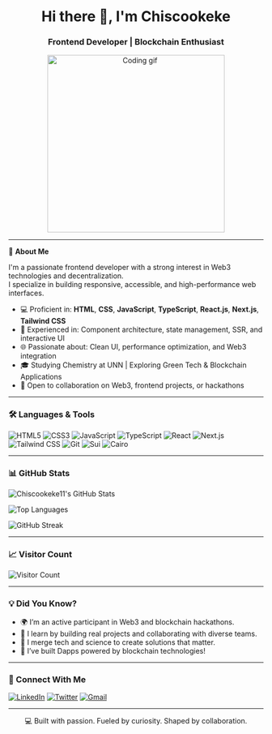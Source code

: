 <h1 align="center">Hi there 👋, I'm Chiscookeke</h1>
<h3 align="center">Frontend Developer | Blockchain Enthusiast</h3>

<p align="center">
  <img src="https://media.giphy.com/media/qgQUggAC3Pfv687qPC/giphy.gif" width="350" alt="Coding gif"/>
</p>

---

🚀 **About Me**

I'm a passionate frontend developer with a strong interest in Web3 technologies and decentralization.  
I specialize in building responsive, accessible, and high-performance web interfaces.

- 💻 Proficient in: **HTML**, **CSS**, **JavaScript**, **TypeScript**, **React.js**, **Next.js**, **Tailwind CSS**
- 🔁 Experienced in: Component architecture, state management, SSR, and interactive UI
- 🌐 Passionate about: Clean UI, performance optimization, and Web3 integration
- 🎓 Studying Chemistry at UNN | Exploring Green Tech & Blockchain Applications
- 🤝 Open to collaboration on Web3, frontend projects, or hackathons

---

### 🛠️ Languages & Tools

![HTML5](https://img.shields.io/badge/HTML5-E34F26?style=flat&logo=html5&logoColor=white)
![CSS3](https://img.shields.io/badge/CSS3-1572B6?style=flat&logo=css3&logoColor=white)
![JavaScript](https://img.shields.io/badge/JavaScript-F7DF1E?style=flat&logo=javascript&logoColor=black)
![TypeScript](https://img.shields.io/badge/TypeScript-007ACC?style=flat&logo=typescript&logoColor=white)
![React](https://img.shields.io/badge/React-20232A?style=flat&logo=react&logoColor=61DAFB)
![Next.js](https://img.shields.io/badge/Next.js-000000?style=flat&logo=next.js&logoColor=white)
![Tailwind CSS](https://img.shields.io/badge/TailwindCSS-38B2AC?style=flat&logo=tailwind-css&logoColor=white)
![Git](https://img.shields.io/badge/Git-F05032?style=flat&logo=git&logoColor=white)
![Sui](https://img.shields.io/badge/Sui-0A66C2?style=flat&logo=sui&logoColor=white)
![Cairo](https://img.shields.io/badge/Cairo-1E1E1E?style=flat&logo=code&logoColor=white)




---

### 📊 GitHub Stats

![Chiscookeke11's GitHub Stats](https://github-readme-stats.vercel.app/api?username=chiscookeke11&show_icons=true&theme=radical)

![Top Languages](https://github-readme-stats.vercel.app/api/top-langs/?username=chiscookeke11&layout=compact&theme=radical)

![GitHub Streak](https://streak-stats.demolab.com/?user=chiscookeke11&theme=radical)

---

### 📈 Visitor Count

![Visitor Count](https://komarev.com/ghpvc/?username=chiscookeke11&color=blue&style=flat)

---

### 💡 Did You Know?

- 🌍 I’m an active participant in Web3 and blockchain hackathons.
- 🧠 I learn by building real projects and collaborating with diverse teams.
- 🧪 I merge tech and science to create solutions that matter.
- 🤖 I’ve built Dapps powered by blockchain technologies!

---

### 🔗 Connect With Me

[![LinkedIn](https://img.shields.io/badge/LinkedIn-%230077B5.svg?style=flat&logo=linkedin&logoColor=white)](https://www.linkedin.com/in/chinedu-okeke-4080b8292/)
[![Twitter](https://img.shields.io/badge/Twitter-%231DA1F2.svg?style=flat&logo=twitter&logoColor=white)](https://x.com/chisco_JS)
[![Gmail](https://img.shields.io/badge/Email-D14836?style=flat&logo=gmail&logoColor=white)](https://mail.google.com/mail/u/0/#inbox?compose=DmwnWrRpccpFMvsnCrRvRFXChZCZMVnFHQCjxxqQTWjPLcXBQSKhgMFVWNPVhBCgwTNfnpQdvSsG)

---

<p align="center">
  💻 Built with passion. Fueled by curiosity. Shaped by collaboration.
</p>
